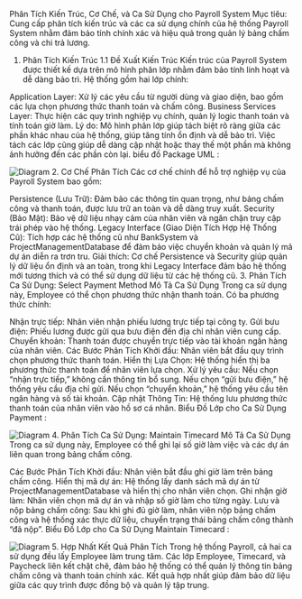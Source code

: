 Phân Tích Kiến Trúc, Cơ Chế, và Ca Sử Dụng cho Payroll System
Mục tiêu: Cung cấp phân tích kiến trúc và các ca sử dụng chính của hệ thống Payroll System nhằm đảm bảo tính chính xác và hiệu quả trong quản lý bảng chấm công và chi trả lương.

1. Phân Tích Kiến Trúc
1.1 Đề Xuất Kiến Trúc
Kiến trúc của Payroll System được thiết kế dựa trên mô hình phân lớp nhằm đảm bảo tính linh hoạt và dễ dàng bảo trì. Hệ thống gồm hai lớp chính:

Application Layer: Xử lý các yêu cầu từ người dùng và giao diện, bao gồm các lựa chọn phương thức thanh toán và chấm công.
Business Services Layer: Thực hiện các quy trình nghiệp vụ chính, quản lý logic thanh toán và tính toán giờ làm.
Lý do: Mô hình phân lớp giúp tách biệt rõ ràng giữa các phần khác nhau của hệ thống, giúp tăng tính ổn định và dễ bảo trì. Việc tách các lớp cũng giúp dễ dàng cập nhật hoặc thay thế một phần mà không ảnh hưởng đến các phần còn lại.
biểu đồ Package UML : 


![Diagram](http://www.plantuml.com/plantuml/png/SoWkIImgAStDuIf8JCvEJ4zLK0f8h2pApybH2AuiBadDLLAevb800hYqOq51JcPoOabcVfw2Js9bQX5O1HH4ksScvYkaP3xStPwda9T-RCF3tNCp5L8ExynBZmKhgWMJg2OwbHPdvgKM5oi4fnQLPIQd5cCnr-NXxkxa38MoXxkN0itD05bG0ER1ZAtbuiBcD5rTEpmMM2cuFzpT2tGWmdGkXzIy561u0000)
2. Cơ Chế Phân Tích
Các cơ chế chính để hỗ trợ nghiệp vụ của Payroll System bao gồm:

Persistence (Lưu Trữ): Đảm bảo các thông tin quan trọng, như bảng chấm công và thanh toán, được lưu trữ an toàn và dễ dàng truy xuất.
Security (Bảo Mật): Bảo vệ dữ liệu nhạy cảm của nhân viên và ngăn chặn truy cập trái phép vào hệ thống.
Legacy Interface (Giao Diện Tích Hợp Hệ Thống Cũ): Tích hợp các hệ thống cũ như BankSystem và ProjectManagementDatabase để đảm bảo việc chuyển khoản và quản lý mã dự án diễn ra trơn tru.
Giải thích: Cơ chế Persistence và Security giúp quản lý dữ liệu ổn định và an toàn, trong khi Legacy Interface đảm bảo hệ thống mới tương thích và có thể sử dụng dữ liệu từ các hệ thống cũ.
3. Phân Tích Ca Sử Dụng: Select Payment Method
Mô Tả Ca Sử Dụng
Trong ca sử dụng này, Employee có thể chọn phương thức nhận thanh toán. Có ba phương thức chính:

Nhận trực tiếp: Nhân viên nhận phiếu lương trực tiếp tại công ty.
Gửi bưu điện: Phiếu lương được gửi qua bưu điện đến địa chỉ nhân viên cung cấp.
Chuyển khoản: Thanh toán được chuyển trực tiếp vào tài khoản ngân hàng của nhân viên.
Các Bước Phân Tích
Khởi đầu: Nhân viên bắt đầu quy trình chọn phương thức thanh toán.
Hiển thị Lựa Chọn: Hệ thống hiển thị ba phương thức thanh toán để nhân viên lựa chọn.
Xử lý yêu cầu:
Nếu chọn “nhận trực tiếp,” không cần thông tin bổ sung.
Nếu chọn “gửi bưu điện,” hệ thống yêu cầu địa chỉ gửi.
Nếu chọn “chuyển khoản,” hệ thống yêu cầu tên ngân hàng và số tài khoản.
Cập nhật Thông Tin: Hệ thống lưu phương thức thanh toán của nhân viên vào hồ sơ cá nhân.
Biểu Đồ Lớp cho Ca Sử Dụng Payment :


![Diagram](http://www.plantuml.com/plantuml/png/SoWkIImgAStDuKhEIImkLd3DBSZ9hqnDLQZcKb3GLSWzlDWlu_2YlB3Cmwloh1I2IueoyzB1CYNe0WKPnpOSMvYN7fBnSFVAv92CnBoCaFp32r4L7PduS7TteZDGIIU6QNxfG8iy3Y_8IqUHAdwuUsB8uGMPtXdv3tSjHXXN2tLnG69bSaPgSZR2nGYxCGtAVBYx4IZibfEVM0An6UYMkPdkcOb0KPV4abIukKw9UTd1bSKbgRbWaxN1AZScUm1DQCzppYYjVBYxEG_gA8rKQB1vki2ir558pCqlpIk1sgK9D1SUjag6IWgwkWfAMae8rrifb3pSjJ0VNP4TY4PsYnN87siLKXxkNWhqbqDgNWeeyW00)
4. Phân Tích Ca Sử Dụng: Maintain Timecard
Mô Tả Ca Sử Dụng
Trong ca sử dụng này, Employee có thể ghi lại số giờ làm việc và các dự án liên quan trong bảng chấm công.

Các Bước Phân Tích
Khởi đầu: Nhân viên bắt đầu ghi giờ làm trên bảng chấm công.
Hiển thị mã dự án: Hệ thống lấy danh sách mã dự án từ ProjectManagementDatabase và hiển thị cho nhân viên chọn.
Ghi nhận giờ làm: Nhân viên chọn mã dự án và nhập số giờ làm cho từng ngày.
Lưu và nộp bảng chấm công: Sau khi ghi đủ giờ làm, nhân viên nộp bảng chấm công và hệ thống xác thực dữ liệu, chuyển trạng thái bảng chấm công thành “đã nộp”.
Biểu Đồ Lớp cho Ca Sử Dụng Maintain Timecard :


![Diagram](http://www.plantuml.com/plantuml/png/TL71IlD06BpdAJvoQlysX_yQIYbDHSHM18ltRRfiLh9VIx8z5F7W6tZr8BQM8WXI14-RWuVrHRutCMtQH0MlC_FDpCvsKiqIFLEn4yOiJU58JUF9d7EuTW0yK7Pr5jadl9Js1Nsuq8b4iMFqRs14PeKYYCYiLM3VKVZGbwbk3QNY8Kl6RUTcdt50genk4FpmGc4NyowPZVwy8_Cyyw77DA-eKp8VUXXP4tvZT49cYIA7bx9oAm9wbBtPsxpmW4rR1TM44zHSyAITYneW8daiANlesuMgxK8AwoQ8BUmVrFMT6YcxdzRgvPFEayaL3_M08HDSSTJvAHknjDYn0J6PzNnGzgZLz-CKLRRJbCEx_rtmF73_kTLGFgIKFK94sMRcbAZdjVyEBcvUOKpP6eNJuJZU_l8N)
5. Hợp Nhất Kết Quả Phân Tích
Trong hệ thống Payroll, cả hai ca sử dụng đều lấy Employee làm trung tâm. Các lớp Employee, Timecard, và Paycheck liên kết chặt chẽ, đảm bảo hệ thống có thể quản lý thông tin bảng chấm công và thanh toán chính xác. Kết quả hợp nhất giúp đảm bảo dữ liệu giữa các quy trình được đồng bộ và quản lý tập trung.

